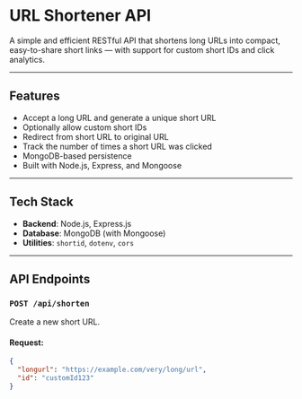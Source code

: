 # URL Shortener API

A simple and efficient RESTful API that shortens long URLs into compact, easy-to-share short links — with support for custom short IDs and click analytics.

---

##  Features

- Accept a long URL and generate a unique short URL
- Optionally allow custom short IDs
- Redirect from short URL to original URL
- Track the number of times a short URL was clicked
- MongoDB-based persistence
- Built with Node.js, Express, and Mongoose

---

## Tech Stack

- **Backend**: Node.js, Express.js
- **Database**: MongoDB (with Mongoose)
- **Utilities**: `shortid`, `dotenv`, `cors`

---

##  API Endpoints

###  `POST /api/shorten`
Create a new short URL.

#### Request:
```json
{
  "longurl": "https://example.com/very/long/url",
  "id": "customId123" 
}
